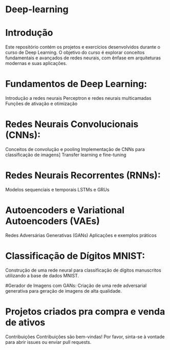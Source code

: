 # Deep-learning

# Introdução
Este repositório contém os projetos e exercícios desenvolvidos durante o curso de Deep Learning. O objetivo do curso é explorar conceitos fundamentais e avançados de redes neurais, com ênfase em arquiteturas modernas e suas aplicações.


# Fundamentos de Deep Learning:
Introdução a redes neurais
Perceptron e redes neurais multicamadas
Funções de ativação e otimização

# Redes Neurais Convolucionais (CNNs):
Conceitos de convolução e pooling
Implementação de CNNs para classificação de imagens]
Transfer learning e fine-tuning

# Redes Neurais Recorrentes (RNNs):
Modelos sequenciais e temporais
LSTMs e GRUs

# Autoencoders e Variational Autoencoders (VAEs)
Redes Adversárias Generativas (GANs)
Aplicações e exemplos práticos


# Classificação de Dígitos MNIST:

Construção de uma rede neural para classificação de dígitos manuscritos utilizando a base de dados MNIST.

#Gerador de Imagens com GANs:
Criação de uma rede adversarial generativa para geração de imagens de alta qualidade.

# Projetos criados pra compra e venda de ativos

Contribuições
Contribuições são bem-vindas! Por favor, sinta-se à vontade para abrir issues ou enviar pull requests.
